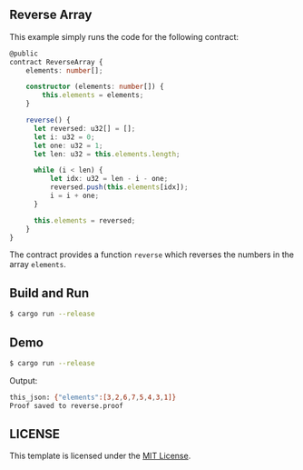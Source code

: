 ## Reverse Array

This example simply runs the code for the following contract:

```typescript
@public
contract ReverseArray {
    elements: number[];

    constructor (elements: number[]) {
        this.elements = elements;
    }

    reverse() {
      let reversed: u32[] = [];
      let i: u32 = 0;
      let one: u32 = 1;
      let len: u32 = this.elements.length;

      while (i < len) {
          let idx: u32 = len - i - one;
          reversed.push(this.elements[idx]);
          i = i + one;
      }

      this.elements = reversed;
    }
}
```

The contract provides a function `reverse` which reverses the numbers in the array `elements`.

## Build and Run

```bash
$ cargo run --release
```

## Demo

```bash
$ cargo run --release
```

Output:

```bash
this_json: {"elements":[3,2,6,7,5,4,3,1]}
Proof saved to reverse.proof
```

## LICENSE

This template is licensed under the [MIT License](LICENSE.md).
